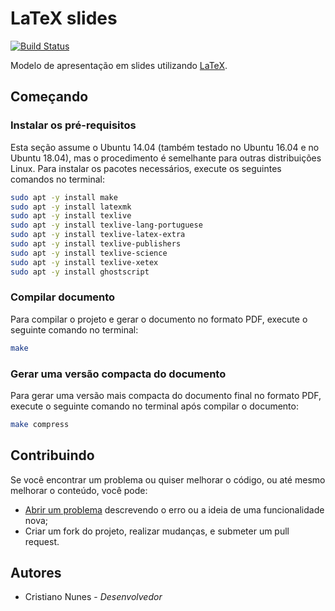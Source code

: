 # LaTeX slides

[![Build Status](https://travis-ci.org/cfgnunes/latex-slides.svg?branch=master)](https://travis-ci.org/cfgnunes/latex-slides)

Modelo de apresentação em slides utilizando [LaTeX](https://www.latex-project.org/).

## Começando

### Instalar os pré-requisitos

Esta seção assume o Ubuntu 14.04 (também testado no Ubuntu 16.04 e no Ubuntu 18.04), mas o procedimento é semelhante para outras distribuições Linux.
Para instalar os pacotes necessários, execute os seguintes comandos no terminal:

```sh
sudo apt -y install make
sudo apt -y install latexmk
sudo apt -y install texlive
sudo apt -y install texlive-lang-portuguese
sudo apt -y install texlive-latex-extra
sudo apt -y install texlive-publishers
sudo apt -y install texlive-science
sudo apt -y install texlive-xetex
sudo apt -y install ghostscript

```

### Compilar documento

Para compilar o projeto e gerar o documento no formato PDF, execute o seguinte comando no terminal:

```sh
make
```

### Gerar uma versão compacta do documento

Para gerar uma versão mais compacta do documento final no formato PDF, execute o seguinte comando no terminal após compilar o documento:

```sh
make compress
```

## Contribuindo

Se você encontrar um problema ou quiser melhorar o código, ou até mesmo melhorar o conteúdo, você pode:

* [Abrir um problema](https://github.com/cfgnunes/latex-slides/issues/new) descrevendo o erro ou a ideia de uma funcionalidade nova;
* Criar um fork do projeto, realizar mudanças, e submeter um pull request.

## Autores

* Cristiano Nunes - *Desenvolvedor*
